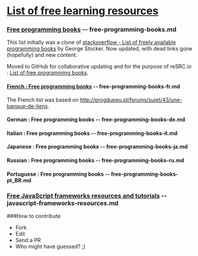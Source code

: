 [List of free learning resources](http://resrc.io)
======================

### [Free programming books](http://resrc.io/list/10/list-of-free-programming-books/) -- free-programming-books.md
This list initially was a clone of [stackoverflow - List of freely available programming books](http://stackoverflow.com/questions/194812/list-of-freely-available-programming-books/392926#392926) by George Stocker. Now updated, with dead links gone (hopefully) and new content.

Moved to GitHub for collaborative updating and for the purpose of reSRC.io : [List of free programming books](http://resrc.io/list/10/list-of-free-programming-books/).

#### [French : Free programming books](http://resrc.io/list/33/livres-gratuits-sur-la-programmation/) -- free-programming-books-fr.md
The French list was based on <http://progdupeu.pl/forums/sujet/43/une-banque-de-liens>.

#### German : Free programming books -- free-programming-books-de.md

#### Italian : Free programming books -- free-programming-books-it.md

#### Japanese : Free programming books -- free-programming-books-ja.md

#### Russian : Free programming books -- free-programming-books-ru.md

#### Portuguese : Free programming books -- free-programming-books-pt_BR.md

### [Free JavaScript frameworks resources and tutorials](http://resrc.io/list/18/javascript-frameworks/) -- javascript-frameworks-resources.md

###How to contribute
- Fork
- Edit
- Send a PR
- Who might have guessed? ;)
